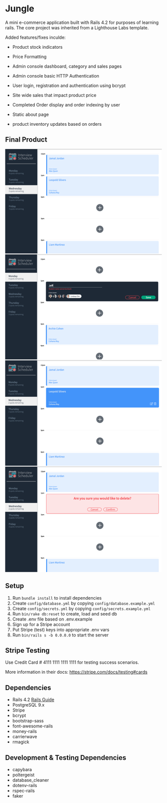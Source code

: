 # Jungle

A mini e-commerce application built with Rails 4.2 for purposes of learning rails. The core project was inherited from a Lighthouse Labs template.

Added features/fixes inculde:
- Product stock indicators
- Price Formatting
- Admin console dashboard, category and sales pages
- Admin console basic HTTP Authentication
- User login, registration and authentication using bcrypt
- Site wide sales that impact product price
- Completed Order display and order indexing by user
- Static about page

- product inventory updates based on orders



## Final Product

!["Appointment Display"](https://raw.githubusercontent.com/jeff-sexton/scheduler/master/docs/Appointment_display.png)
!["Booking Interview"](https://raw.githubusercontent.com/jeff-sexton/scheduler/master/docs/Booking_interview.png)
!["Edit or Delete Interview"](https://raw.githubusercontent.com/jeff-sexton/scheduler/master/docs/EditDelete_interview.png)
!["Delete Confirmation"](https://raw.githubusercontent.com/jeff-sexton/scheduler/master/docs/Delete_confirmation.png)


## Setup

1. Run `bundle install` to install dependencies
2. Create `config/database.yml` by copying `config/database.example.yml`
3. Create `config/secrets.yml` by copying `config/secrets.example.yml`
4. Run `bin/rake db:reset` to create, load and seed db
5. Create .env file based on .env.example
6. Sign up for a Stripe account
7. Put Stripe (test) keys into appropriate .env vars
8. Run `bin/rails s -b 0.0.0.0` to start the server

## Stripe Testing

Use Credit Card # 4111 1111 1111 1111 for testing success scenarios.

More information in their docs: <https://stripe.com/docs/testing#cards>

## Dependencies

* Rails 4.2 [Rails Guide](http://guides.rubyonrails.org/v4.2/)
* PostgreSQL 9.x
* Stripe
* bcrypt
* bootstrap-sass
* font-awesome-rails
* money-rails
* carrierwave
* rmagick

## Development & Testing Dependencies

* capybara
* poltergeist
* database_cleaner
* dotenv-rails
* rspec-rails
* faker
